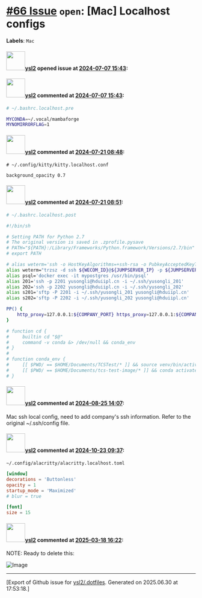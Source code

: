 # [\#66 Issue](https://github.com/ysl2/.dotfiles/issues/66) `open`: [Mac] Localhost configs
**Labels**: `Mac`


#### <img src="https://avatars.githubusercontent.com/u/39717545?u=3a56d7b47e1688f70c83e440ba0835f8d24c43e3&v=4" width="50">[ysl2](https://github.com/ysl2) opened issue at [2024-07-07 15:43](https://github.com/ysl2/.dotfiles/issues/66):



#### <img src="https://avatars.githubusercontent.com/u/39717545?u=3a56d7b47e1688f70c83e440ba0835f8d24c43e3&v=4" width="50">[ysl2](https://github.com/ysl2) commented at [2024-07-07 15:43](https://github.com/ysl2/.dotfiles/issues/66#issuecomment-2212489700):

```bash
# ~/.bashrc.localhost.pre

MYCONDA=~/.vocal/mambaforge
MYNOMIRRORFLAG=1
```

#### <img src="https://avatars.githubusercontent.com/u/39717545?u=3a56d7b47e1688f70c83e440ba0835f8d24c43e3&v=4" width="50">[ysl2](https://github.com/ysl2) commented at [2024-07-21 08:48](https://github.com/ysl2/.dotfiles/issues/66#issuecomment-2241531851):

```
# ~/.config/kitty/kitty.localhost.conf

background_opacity 0.7
```

#### <img src="https://avatars.githubusercontent.com/u/39717545?u=3a56d7b47e1688f70c83e440ba0835f8d24c43e3&v=4" width="50">[ysl2](https://github.com/ysl2) commented at [2024-07-21 08:51](https://github.com/ysl2/.dotfiles/issues/66#issuecomment-2241532617):

```bash
# ~/.bashrc.localhost.post

#!/bin/sh

# Setting PATH for Python 2.7
# The original version is saved in .zprofile.pysave
# PATH="${PATH}:/Library/Frameworks/Python.framework/Versions/2.7/bin"
# export PATH

# alias weterm='ssh -o HostKeyAlgorithms=+ssh-rsa -o PubkeyAcceptedKeyTypes=+ssh-rsa songliyu@118.24.225.114 -p 36000'
alias weterm="trzsz -d ssh ${WECOM_ID}@${JUMPSERVER_IP} -p ${JUMPSERVER_PORT}"
alias psql='docker exec -it mypostgres /usr/bin/psql'
alias 201='ssh -p 2201 yusongli@hduiipl.cn -i ~/.ssh/yusongli_201'
alias 202='ssh -p 2202 yusongli@hduiipl.cn -i ~/.ssh/yusongli_202'
alias s201='sftp -P 2201 -i ~/.ssh/yusongli_201 yusongli@hduiipl.cn'
alias s202='sftp -P 2202 -i ~/.ssh/yusongli_202 yusongli@hduiipl.cn'

PP() {
    http_proxy=127.0.0.1:${COMPANY_PORT} https_proxy=127.0.0.1:${COMPANY_PORT} "$@"
}

# function cd {
#     builtin cd "$@"
#     command -v conda &> /dev/null && conda_env
# }
#
# function conda_env {
#     [[ $PWD/ == $HOME/Documents/TCSTest/* ]] && source venv/bin/activate
#     [[ $PWD/ == $HOME/Documents/tcs-test-image/* ]] && conda activate tcs-test-image
# }
```

#### <img src="https://avatars.githubusercontent.com/u/39717545?u=3a56d7b47e1688f70c83e440ba0835f8d24c43e3&v=4" width="50">[ysl2](https://github.com/ysl2) commented at [2024-08-25 14:07](https://github.com/ysl2/.dotfiles/issues/66#issuecomment-2308865276):

Mac ssh local config, need to add company's ssh information. Refer to the original ~/.ssh/config file.

#### <img src="https://avatars.githubusercontent.com/u/39717545?u=3a56d7b47e1688f70c83e440ba0835f8d24c43e3&v=4" width="50">[ysl2](https://github.com/ysl2) commented at [2024-10-23 09:37](https://github.com/ysl2/.dotfiles/issues/66#issuecomment-2431505715):

`~/.config/alacritty/alacritty.localhost.toml`

```toml
[window]
decorations = 'Buttonless'
opacity = 1
startup_mode = 'Maximized'
# blur = true

[font]
size = 15
```

#### <img src="https://avatars.githubusercontent.com/u/39717545?u=3a56d7b47e1688f70c83e440ba0835f8d24c43e3&v=4" width="50">[ysl2](https://github.com/ysl2) commented at [2025-03-18 16:22](https://github.com/ysl2/.dotfiles/issues/66#issuecomment-2733890159):

NOTE: Ready to delete this:

![Image](https://github.com/user-attachments/assets/cc583a98-7c67-405d-b02f-43f79536aee4)


-------------------------------------------------------------------------------



[Export of Github issue for [ysl2/.dotfiles](https://github.com/ysl2/.dotfiles). Generated on 2025.06.30 at 17:53:18.]
